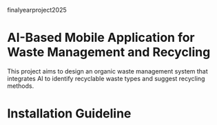finalyearproject2025
# AI-Based Mobile Application for Waste Management and Recycling 
This project aims to design an organic waste management system that integrates AI to identify recyclable waste types and suggest recycling methods.

# Installation Guideline



